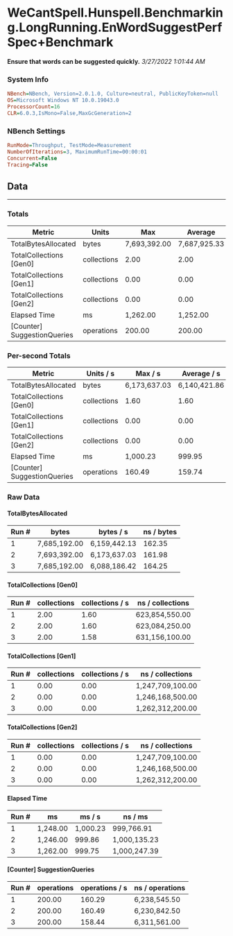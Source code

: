 ﻿# WeCantSpell.Hunspell.Benchmarking.LongRunning.EnWordSuggestPerfSpec+Benchmark
__Ensure that words can be suggested quickly.__
_3/27/2022 1:01:44 AM_
### System Info
```ini
NBench=NBench, Version=2.0.1.0, Culture=neutral, PublicKeyToken=null
OS=Microsoft Windows NT 10.0.19043.0
ProcessorCount=16
CLR=6.0.3,IsMono=False,MaxGcGeneration=2
```

### NBench Settings
```ini
RunMode=Throughput, TestMode=Measurement
NumberOfIterations=3, MaximumRunTime=00:00:01
Concurrent=False
Tracing=False
```

## Data
-------------------

### Totals
|          Metric |           Units |             Max |         Average |             Min |          StdDev |
|---------------- |---------------- |---------------- |---------------- |---------------- |---------------- |
|TotalBytesAllocated |           bytes |    7,693,392.00 |    7,687,925.33 |    7,685,192.00 |        4,734.27 |
|TotalCollections [Gen0] |     collections |            2.00 |            2.00 |            2.00 |            0.00 |
|TotalCollections [Gen1] |     collections |            0.00 |            0.00 |            0.00 |            0.00 |
|TotalCollections [Gen2] |     collections |            0.00 |            0.00 |            0.00 |            0.00 |
|    Elapsed Time |              ms |        1,262.00 |        1,252.00 |        1,246.00 |            8.72 |
|[Counter] SuggestionQueries |      operations |          200.00 |          200.00 |          200.00 |            0.00 |

### Per-second Totals
|          Metric |       Units / s |         Max / s |     Average / s |         Min / s |      StdDev / s |
|---------------- |---------------- |---------------- |---------------- |---------------- |---------------- |
|TotalBytesAllocated |           bytes |    6,173,637.03 |    6,140,421.86 |    6,088,186.42 |       45,790.61 |
|TotalCollections [Gen0] |     collections |            1.60 |            1.60 |            1.58 |            0.01 |
|TotalCollections [Gen1] |     collections |            0.00 |            0.00 |            0.00 |            0.00 |
|TotalCollections [Gen2] |     collections |            0.00 |            0.00 |            0.00 |            0.00 |
|    Elapsed Time |              ms |        1,000.23 |          999.95 |          999.75 |            0.25 |
|[Counter] SuggestionQueries |      operations |          160.49 |          159.74 |          158.44 |            1.13 |

### Raw Data
#### TotalBytesAllocated
|           Run # |           bytes |       bytes / s |      ns / bytes |
|---------------- |---------------- |---------------- |---------------- |
|               1 |    7,685,192.00 |    6,159,442.13 |          162.35 |
|               2 |    7,693,392.00 |    6,173,637.03 |          161.98 |
|               3 |    7,685,192.00 |    6,088,186.42 |          164.25 |

#### TotalCollections [Gen0]
|           Run # |     collections | collections / s |ns / collections |
|---------------- |---------------- |---------------- |---------------- |
|               1 |            2.00 |            1.60 |  623,854,550.00 |
|               2 |            2.00 |            1.60 |  623,084,250.00 |
|               3 |            2.00 |            1.58 |  631,156,100.00 |

#### TotalCollections [Gen1]
|           Run # |     collections | collections / s |ns / collections |
|---------------- |---------------- |---------------- |---------------- |
|               1 |            0.00 |            0.00 |1,247,709,100.00 |
|               2 |            0.00 |            0.00 |1,246,168,500.00 |
|               3 |            0.00 |            0.00 |1,262,312,200.00 |

#### TotalCollections [Gen2]
|           Run # |     collections | collections / s |ns / collections |
|---------------- |---------------- |---------------- |---------------- |
|               1 |            0.00 |            0.00 |1,247,709,100.00 |
|               2 |            0.00 |            0.00 |1,246,168,500.00 |
|               3 |            0.00 |            0.00 |1,262,312,200.00 |

#### Elapsed Time
|           Run # |              ms |          ms / s |         ns / ms |
|---------------- |---------------- |---------------- |---------------- |
|               1 |        1,248.00 |        1,000.23 |      999,766.91 |
|               2 |        1,246.00 |          999.86 |    1,000,135.23 |
|               3 |        1,262.00 |          999.75 |    1,000,247.39 |

#### [Counter] SuggestionQueries
|           Run # |      operations |  operations / s | ns / operations |
|---------------- |---------------- |---------------- |---------------- |
|               1 |          200.00 |          160.29 |    6,238,545.50 |
|               2 |          200.00 |          160.49 |    6,230,842.50 |
|               3 |          200.00 |          158.44 |    6,311,561.00 |


